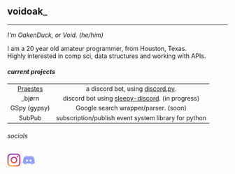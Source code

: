 ## voidoak_
----
*I'm OakenDuck, or Void. (he/him)*

I am a 20 year old amateur programmer, from Houston, Texas.\
Highly interested in comp sci, data structures and working with APIs.

#### *current projects*
|||
|:-:|:-:|
|[Praestes](https://github.com/voidoakenduck/Praestes)|a discord bot, using [discord.py](https://github.com/Rapptz/discord.py).|
|\_bjørn|discord bot using [sleepy-discord](https://github.com/yourWaifu/sleepy-discord). (in progress)|
|GSpy (gypsy)|Google search wrapper/parser. (soon)|
|SubPub|subscription/publish event system library for python|

###### _socials_
[<img src="assets/instagramtransparent.png" alt="instagram" width=30/>](https://instagram.com/void_ptr_?igshid=fu3o42p0rni1)
[<img src="assets/discord.png" alt="my discord" width=30/>](https://discord.gg/5d7BzA6pWa)
